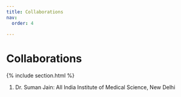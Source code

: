 ```yaml
---
title: Collaborations
nav:
  order: 4
  
---
```


# <i class="fas fa-feather-alt"></i>Collaborations

{% include section.html %}

1. Dr. Suman Jain: All India Institute of Medical Science, New Delhi






